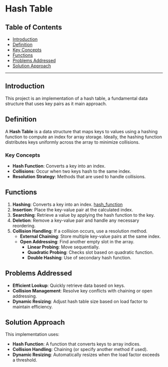# Hash Table 

## Table of Contents
- [Introduction](#introduction)
- [Definition](#definition)
- [Key Concepts](#key-concepts)
- [Functions](#functions)
- [Problems Addressed](#problems-addressed)
- [Solution Approach](#solution-approach)

---

## Introduction
This project is an implementation of a hash table, a fundamental data structure that uses key pairs as it main approach.

## Definition
A **Hash Table** is a data structure that maps keys to values using a hashing function to compute an index for array storage. Ideally, the hashing function distributes keys uniformly across the array to minimize collisions.

### Key Concepts
- **Hash Function**: Converts a key into an index. 
- **Collisions**: Occur when two keys hash to the same index.
- **Resolution Strategy**: Methods that are used to handle collisions.

## Functions
1. **Hashing**: Converts a key into an index. [hash_function](https://github.com/dosedaf/c/blob/main/hash-table/normal/main.c#24-33)
2. **Insertion**: Place the key-value pair at the calculated index.
3. **Searching**: Retrieve a value by applying the hash function to the key.
4. **Deletion**: Remove a key-value pair and handle any necessary reordering.
5. **Collision Handling**: If a collision occurs, use a resolution method.
   - **External Chaining**: Store multiple key-value pairs at the same index.
   - **Open Addressing**: Find another empty slot in the array.
      - **Linear Probing**: Move sequentially.
      - **Quadratic Probing**: Checks slot based on quadratic function. 
      - **Double Hashing**: Use of secondary hash function.

## Problems Addressed
- **Efficient Lookup**: Quickly retrieve data based on keys.
- **Collision Management**: Resolve key conflicts with chaining or open addressing.
- **Dynamic Resizing**: Adjust hash table size based on load factor to maintain efficiency.

## Solution Approach
This implementation uses:
- **Hash Function**: A function that converts keys to array indices.
- **Collision Handling**: Chaining (or specify another method if used).
- **Dynamic Resizing**: Automatically resizes when the load factor exceeds a threshold.

